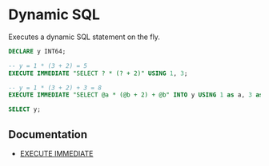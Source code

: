 # Dynamic SQL

Executes a dynamic SQL statement on the fly.

```sql
DECLARE y INT64;

-- y = 1 * (3 + 2) = 5
EXECUTE IMMEDIATE "SELECT ? * (? + 2)" USING 1, 3;

-- y = 1 * (3 + 2) + 3 = 8
EXECUTE IMMEDIATE "SELECT @a * (@b + 2) + @b" INTO y USING 1 as a, 3 as b;

SELECT y;
```

## Documentation

* [EXECUTE IMMEDIATE](https://cloud.google.com/bigquery/docs/reference/standard-sql/scripting?hl=en#execute_immediate)